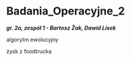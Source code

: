 # Badania_Operacyjne_2
***gr. 2a, zespół 1 - Bartosz Żak, Dawid Lisek***

algorytm ewolucyjny

zysk z foodtrucka
